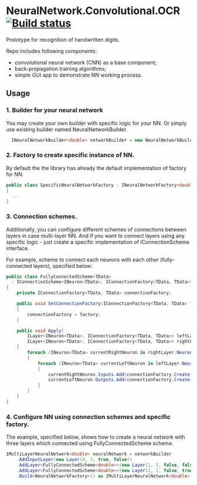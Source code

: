 # NeuralNetwork.Convolutional.OCR [![Build status](https://ci.appveyor.com/api/projects/status/qmsystqp5rsntkep?svg=true)](https://ci.appveyor.com/project/spzSource/neuralnetwork-convolutional-ocr)
Prototype for recognition of handwritten digits.

Repo includes following components:
- convolutional neural network (CNN) as a base component;
- back-propagation training algorithms;
- simple GUI app to demonstrate NN working process.

## Usage
### 1. Builder for your neural network
You may create your own builder with specific logic for your NN. Or simply use existing builder named NeuralNetworkBuilder.
```cs
  INeuralNetworkBuilder<double> networkBuilder = new NeuralNetworkBuilder<double>();
```

### 2. Factory to create specific instance of NN.
By default the the library has already the default implementation of factory for NN.
```cs
public class SpecificNeuralNetworkFactory : INeuralNetworkFactory<double>
{
  ...
}
```

### 3. Connection schemes.
Additionally, you can configure different schemes of connections between layers in case multi-layer NN.
And if you want to connect layers using any specific logic - just create a specific implementation of  IConnectionScheme interface.

For example, scheme to connect each neurons with each other (fully-connected layers), specified below:
```cs
public class FullyConnectedScheme<TData> 
  : IConnectionScheme<INeuron<TData>, IConnectionFactory<TData, TData>>
{
    private IConnectionFactory<TData, TData> connectionFactory;

    public void SetConnectionFactory(IConnectionFactory<TData, TData> factory)
    {
        connectionFactory = factory;
    }

    public void Apply(
        ILayer<INeuron<TData>, IConnectionFactory<TData, TData>> leftLayer, 
        ILayer<INeuron<TData>, IConnectionFactory<TData, TData>> rightLayer)
    {
        foreach (INeuron<TData> currentRightNeuron in rightLayer.Neurons)
        {
            foreach (INeuron<TData> currentLeftNeuron in leftLayer.Neurons)
            {
                currentRightNeuron.Inputs.Add(connectionFactory.Create(currentLeftNeuron));
                currentLeftNeuron.Outputs.Add(connectionFactory.Create(currentRightNeuron));
            }
        }
    }
}
```

### 4. Configure NN using connection schemes and specific factory.
The example, specified below, shows how to create a neural network with three layers which connected using FullyConnectedScheme scheme.
```cs
IMultiLayerNeuralNetwork<double> neuralNetwork = networkBuilder
    .AddInputLayer(new Layer(0, 3, true, false))
    .AddLayer<FullyConnectedScheme<double>>(new Layer(1, 5, false, false))
    .AddLayer<FullyConnectedScheme<double>>(new Layer(2, 2, false, true))
    .Build<NeuralNetworkFactory>() as IMultiLayerNeuralNetwork<double>;
```
